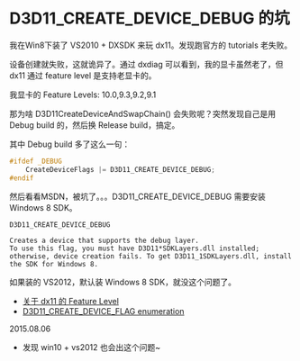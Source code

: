 # D3D11_CREATE_DEVICE_DEBUG 的坑

我在Win8下装了 VS2010 + DXSDK 来玩 dx11。发现跑官方的 tutorials 老失败。

设备创建就失败，这就诡异了。通过 dxdiag 可以看到，我的显卡虽然老了，但 dx11 通过 feature level 是支持老显卡的。

我显卡的 Feature Levels: 10.0,9.3,9.2,9.1

那为啥 D3D11CreateDeviceAndSwapChain() 会失败呢？突然发现自己是用 Debug build 的，然后换 Release build，搞定。

其中 Debug build 多了这么一句：

```C++
#ifdef _DEBUG
    CreateDeviceFlags |= D3D11_CREATE_DEVICE_DEBUG;
#endif
```

然后看看MSDN，被坑了。。。D3D11_CREATE_DEVICE_DEBUG 需要安装 Windows 8 SDK。

```
D3D11_CREATE_DEVICE_DEBUG

Creates a device that supports the debug layer. 
To use this flag, you must have D3D11*SDKLayers.dll installed; otherwise, device creation fails. To get D3D11_1SDKLayers.dll, install the SDK for Windows 8.
```

如果装的 VS2012，默认装 Windows 8 SDK，就没这个问题了。
 
 * [关于 dx11 的 Feature Level][1]
 * [D3D11_CREATE_DEVICE_FLAG enumeration][2]

2015.08.06

 * 发现 win10 + vs2012 也会出这个问题~


[1]:http://msdn.microsoft.com/en-us/library/windows/desktop/ff476872(v=vs.85).aspx
[2]:http://msdn.microsoft.com/en-us/library/windows/desktop/ff476107(v=vs.85).aspx

